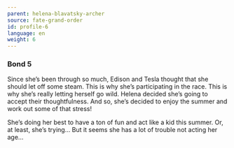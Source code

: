```yaml
---
parent: helena-blavatsky-archer
source: fate-grand-order
id: profile-6
language: en
weight: 6
---
```


### Bond 5

Since she’s been through so much, Edison and Tesla thought that she should let off some steam.
This is why she’s participating in the race.
This is why she’s really letting herself go wild.
Helena decided she’s going to accept their thoughtfulness.
And so, she’s decided to enjoy the summer and work out some of that stress!

She’s doing her best to have a ton of fun and act like a kid this summer. Or, at least, she’s trying… But it seems she has a lot of trouble not acting her age…
